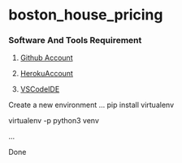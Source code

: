 # boston_house_pricing


### Software And Tools Requirement

1. [Github Account](https://github.com)

2. [HerokuAccount](https://heruko.com)

3. [VSCodeIDE](https://code.visualstudio.com)

Create a new environment
...
pip install virtualenv

virtualenv -p python3 venv

...

Done
